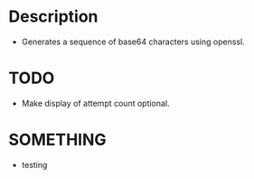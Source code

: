 # Description
- Generates a sequence of base64 characters using openssl.

# TODO
- Make display of attempt count optional.

# SOMETHING
- testing
